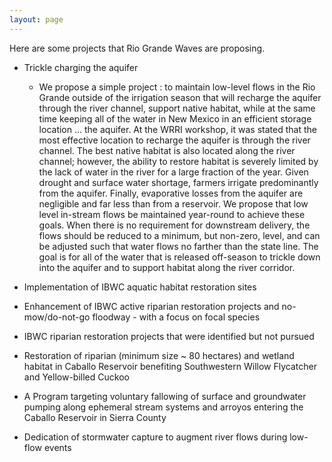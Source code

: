 ```yaml
---
layout: page
---
```


Here are some projects that Rio Grande Waves are proposing. 

- Trickle charging the aquifer
  - We propose a simple project : to maintain low-level flows in the Rio Grande outside of the irrigation season that will recharge the aquifer through the river channel, support native habitat, while at the same time keeping all of the water in New Mexico in an efficient storage location ... the aquifer.  At the WRRI workshop, it was stated that the most effective location to recharge the aquifer is through the river channel. The best native habitat is also located along the river channel; however, the ability to restore habitat is severely limited by the lack of water in the river for a large fraction of the year. Given drought and surface water shortage, farmers irrigate predominantly from the aquifer. Finally, evaporative losses from the aquifer are negligible and far less than from a reservoir.
We propose that low level in-stream flows be maintained year-round to achieve these goals. When there is no requirement for downstream delivery, the flows should be reduced to a minimum, but non-zero, level, and can be adjusted such that water flows no farther than the state line. The goal is for all of the water that is released off-season to trickle down into the aquifer and to support habitat along the river corridor.

- Implementation of IBWC aquatic habitat restoration sites

- Enhancement of IBWC active riparian restoration projects and no-mow/do-not-go floodway - with a focus on focal species

- IBWC riparian restoration projects that were identified but not pursued

- Restoration of riparian (minimum size ~ 80 hectares) and wetland habitat in Caballo Reservoir benefiting Southwestern Willow Flycatcher and Yellow-billed Cuckoo

- A Program targeting voluntary fallowing of surface and groundwater pumping along ephemeral stream systems and arroyos entering the Caballo Reservoir in Sierra County

- Dedication of stormwater capture to augment river flows during low-flow events
